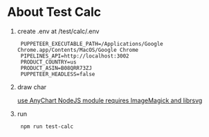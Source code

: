# About Test Calc
1. create .env at /test/calc/.env


        PUPPETEER_EXECUTABLE_PATH=/Applications/Google Chrome.app/Contents/MacOS/Google Chrome
        PIPELINES_API=http://localhost:3002
        PRODUCT_COUNTRY=us
        PRODUCT_ASIN=B08QRR73ZJ
        PUPPETEER_HEADLESS=false

2. draw char 

    [use AnyChart NodeJS module requires ImageMagick and librsvg](https://github.com/AnyChart/AnyChart-NodeJS#download-and-install)

3. run

        npm run test-calc